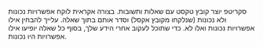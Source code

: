 סקריטפ יוצר קובץ טקסט עם שאלות ותשובות. בצורה אקראית לוקח אפשרויות נכונות ולא נכונות (שנלקחו מקובץ אקסל) וסדר אותם בתוך שאלה.
עלייך להבחין אילו אפשרויות נכונות ואלו לא.
כדי שתוכל לעקוב אחרי הידע שלך, בסוף כל שאלה יופיעו אילו אפשרויות היו נכונות.
